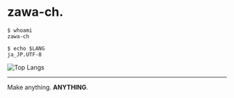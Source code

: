 # zawa-ch.

```
$ whoami
zawa-ch
```

```
$ echo $LANG
ja_JP.UTF-8
```

![Top Langs](https://github-readme-stats.vercel.app/api/top-langs/?username=zawa-ch&layout=compact)

---

Make anything. **ANYTHING**.
